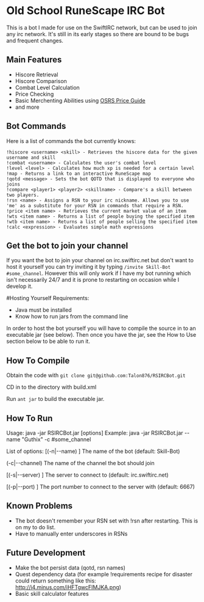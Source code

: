 Old School RuneScape IRC Bot
============================

This is a bot I made for use on the SwiftIRC network, but can be used to join any irc network. It's still in its early stages so there are bound to be bugs and frequent changes.

Main Features
--------

* Hiscore Retrieval
* Hiscore Comparison
* Combat Level Calculation
* Price Checking
* Basic Merchenting Abilities using [OSRS Price Guide](http://forums.zybez.net/pages/2007-price-guide)
* and more

Bot Commands
--------

Here is a list of commands the bot currently knows:

    !hiscore <username> <skill> - Retrieves the hiscore data for the given username and skill
    !combat <username> - Calculates the user's combat level
    !level <level> - Calculates how much xp is needed for a certain level
    !map - Returns a link to an interactive RuneScape map
    !qotd <message> - Sets the bot QOTD that is displayed to everyone who joins
    !compare <player1> <player2> <skillname> - Compare's a skill between two players.
    !rsn <name> - Assigns a RSN to your irc nickname. Allows you to use 'me' as a substitute for your RSN in commands that require a RSN.
    !price <item name> - Retrieves the current market value of an item
    !wts <item name> - Returns a list of people buying the specified item
    !wtb <item name> - Returns a list of people selling the specified item
    !calc <expression> - Evaluates simple math expressions

Get the bot to join your channel
--------------------------------
If you want the bot to join your channel on irc.swiftirc.net but don't want to host it yourself you can try inviting it by typing `/invite Skill-Bot #some_channel`. However this will only work if I have my bot running which isn't necessarily 24/7 and it is prone to restarting on occasion while I develop it.


#Hosting Yourself
Requirements:

* Java must be installed
* Know how to run jars from the command line

In order to host the bot yourself you will have to compile the source in to an executable jar (see below).
Then once you have the jar, see the How to Use section below to be able to run it.

How To Compile
--------------

Obtain the code with `git clone git@github.com:Talon876/RSIRCBot.git`

CD in to the directory with build.xml

Run `ant jar` to build the executable jar.


How To Run
----------

Usage: java -jar RSIRCBot.jar [options]
Example: java -jar RSIRCBot.jar --name "Guthix" -c #some_channel

List of options:
  [(-n|--name) <name>]
        The name of the bot (default: Skill-Bot)

  (-c|--channel) <channel>
        The name of the channel the bot should join

  [(-s|--server) <server>]
        The server to connect to (default: irc.swiftirc.net)

  [(-p|--port) <port>]
        The port number to connect to the server with (default: 6667)


Known Problems
--------------
*  The bot doesn't remember your RSN set with !rsn after restarting. This is on my to do list.
*  Have to manually enter underscores in RSNs

Future Development
------------------

* Make the bot persist data (qotd, rsn names)
* Quest dependency data (for example !requirements recipe for disaster could return something like this: http://i4.minus.com/iHFTgwcFIMJKA.png)
* Basic skill calculator features